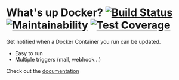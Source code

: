 What's up Docker?
  [![Build Status](https://travis-ci.org/fmartinou/whats-up-docker.svg?branch=master)](https://travis-ci.org/fmartinou/whats-up-docker)
  [![Maintainability](https://api.codeclimate.com/v1/badges/77856ed9690c0f5d81d7/maintainability)](https://codeclimate.com/github/fmartinou/whats-up-docker/maintainability)
  [![Test Coverage](https://api.codeclimate.com/v1/badges/77856ed9690c0f5d81d7/test_coverage)](https://codeclimate.com/github/fmartinou/whats-up-docker/test_coverage)
===========================================

Get notified when a Docker Container you run can be updated.

- Easy to run
- Multiple triggers (mail, webhook...)

Check out the [documentation](https://fmartinou.github.io/whats-up-docker/)
